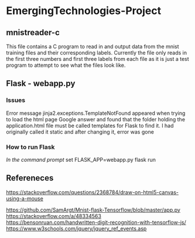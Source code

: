 # EmergingTechnologies-Project

## mnistreader-c
This file contains a C program to read in and output data from the mnist training files and their corresponding labels.
Currently the file only reads in the first three numbers and first three labels from each file as it is 
just a test program to attempt to see what the files look like.

## Flask - webapp.py

### Issues
Error message jinja2.exceptions.TemplateNotFound appeared when trying to load the html page 
Google answer and found that the folder holding the application.html file must be called templates
for Flask to find it. I had originally called it static and after changing it, error was gone

### How to run Flask
*In the command prompt*
set FLASK_APP=webapp.py
flask run

## Refereneces
https://stackoverflow.com/questions/2368784/draw-on-html5-canvas-using-a-mouse

https://github.com/SamArgt/Mnist-flask-Tensorflow/blob/master/app.py
https://stackoverflow.com/a/48334563
https://bensonruan.com/handwritten-digit-recognition-with-tensorflow-js/
https://www.w3schools.com/jquery/jquery_ref_events.asp
